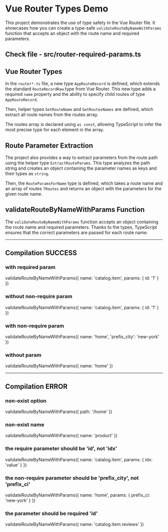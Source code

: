 # Vue Router Types Demo

This project demonstrates the use of type safety in the Vue Router file. It showcases how you can create a type-safe `validateRouteByNameWithParams` function that accepts an object with the route name and required parameters.

## Check file - src/router-required-params.ts

## Vue Router Types

In the `router*.ts` file, a new type `AppRouteRecord` is defined, which extends the standard `RouteRecordRaw` type from Vue Router. This new type adds a required `name` property and the ability to specify child routes of type `AppRouteRecord`.

Then, helper types `GetRouteName` and `GetRoutesNames` are defined, which extract all route names from the routes array.

The routes array is declared using `as const`, allowing TypeScript to infer the most precise type for each element in the array.

## Route Parameter Extraction

The project also provides a way to extract parameters from the route path using the helper type `ExtractRouteParams`. This type analyzes the path string and creates an object containing the parameter names as keys and their types as `string`.

Then, the `RouteParamsForName` type is defined, which takes a route name and an array of routes `TRoutes` and returns an object with the parameters for the given route name.

## validateRouteByNameWithParams Function

The `validateRouteByNameWithParams` function accepts an object containing the route name and required parameters. Thanks to the types, TypeScript ensures that the correct parameters are passed for each route name.

---

## Compilation SUCCESS 

### with required param
validateRouteByNameWithParams({ name: 'catalog.item', params: { id: '1' } })

### without non-require param
validateRouteByNameWithParams({ name: 'catalog.item', params: { id: '1' } })

### with non-require param
validateRouteByNameWithParams({ name: 'home', 'prefix_city': 'new-york' })

### without param
validateRouteByNameWithParams({ name: 'home' })

---

## Compilation ERROR 

### non-exist option
validateRouteByNameWithParams({ path: '/home' })

### non-exist name
validateRouteByNameWithParams({ name: 'product' })

### the require parameter should be 'id', not 'idx'
validateRouteByNameWithParams({ name: 'catalog.item', params: { idx: 'value' } })

### the non-require parameter should be 'prefix_city', not 'prefix_ci'
validateRouteByNameWithParams({ name: 'home', params: { prefix_ci: 'new-york' } })

### the parameter should be required 'id'
validateRouteByNameWithParams({ name: 'catalog.item.reviews' })